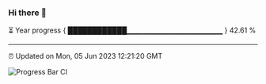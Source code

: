 ### Hi there 👋

⏳ Year progress { ████████████▁▁▁▁▁▁▁▁▁▁▁▁▁▁▁▁▁▁ } 42.61 %

---

⏰ Updated on Mon, 05 Jun 2023 12:21:20 GMT

![Progress Bar CI](https://github.com/liununu/liununu/workflows/Progress%20Bar%20CI/badge.svg)
